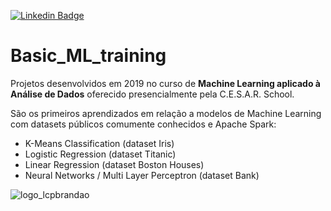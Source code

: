 [![Linkedin Badge](https://img.shields.io/badge/-LaisllaBrandão-blue?style=flat-square&logo=Linkedin&logoColor=white&link=https://www.linkedin.com/in/laislla-pinheiro-brandao/)](https://www.linkedin.com/in/laislla-pinheiro-brandao/)

# Basic_ML_training
Projetos desenvolvidos em 2019 no curso de **Machine Learning aplicado à Análise de Dados** oferecido presencialmente pela C.E.S.A.R. School.

São os primeiros aprendizados em relação a modelos de Machine Learning com datasets públicos comumente conhecidos e Apache Spark:
- K-Means Classification (dataset Iris)
- Logistic Regression (dataset Titanic)
- Linear Regression (dataset Boston Houses)
- Neural Networks / Multi Layer Perceptron (dataset Bank)


![logo_lcpbrandao](logo_lcpbrandao.png)
